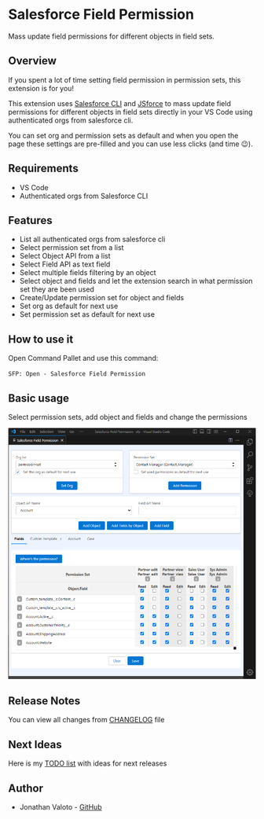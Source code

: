 # Salesforce Field Permission

Mass update field permissions for different objects in field sets.

## Overview

If you spent a lot of time setting field permission in permission sets, this extension is for you!

This extension uses [Salesforce CLI](https://github.com/forcedotcom/salesforcedx-vscode) and [JSforce](https://github.com/jsforce/jsforce) to mass update field permissions for different objects in field sets directly in your VS Code using authenticated orgs from salesforce cli.

You can set org and permission sets as default and when you open the page these settings are pre-filled and you can use less clicks (and time :wink:).

## Requirements

 - VS Code
 - Authenticated orgs from Salesforce CLI

## Features

- List all authenticated orgs from salesforce cli
- Select permission set from a list
- Select Object API from a list
- Select Field API as text field
- Select multiple fields filtering by an object
- Select object and fields and let the extension search in what permission set they are been used
- Create/Update permission set for object and fields
- Set org as default for next use
- Set permission set as default for next use

## How to use it

Open Command Pallet and use this command:

`SFP: Open - Salesforce Field Permission`

## Basic usage

Select permission sets, add object and fields and change the permissions

![example.png](https://github.com/jvaloto/salesforce-field-permission/blob/main/media/readme/Screenshot_1.png?raw=true)

## Release Notes

You can view all changes from [CHANGELOG](https://github.com/jvaloto/salesforce-field-permission/blob/main/CHANGELOG.md) file

## Next Ideas

Here is my [TODO list](https://github.com/jvaloto/salesforce-field-permission/issues) with ideas for next releases

## Author

- Jonathan Valoto - [GitHub](https://github.com/jvaloto)